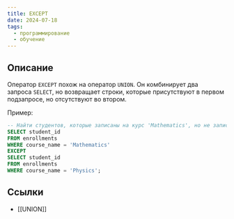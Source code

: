```yaml
---
title: EXCEPT
date: 2024-07-18
tags:
  - программирование
  - обучение
---
```


## Описание
Оператор `EXCEPT` похож на оператор `UNION`. Он комбинирует два запроса `SELECT`, но возвращает строки, которые присутствуют в первом подзапросе, но отсутствуют во втором.

Пример:
```sql
-- Найти студентов, которые записаны на курс 'Mathematics', но не записаны на курс 'Physics'
SELECT student_id
FROM enrollments
WHERE course_name = 'Mathematics'
EXCEPT
SELECT student_id
FROM enrollments
WHERE course_name = 'Physics';
```

## Ссылки
- [[UNION]]
